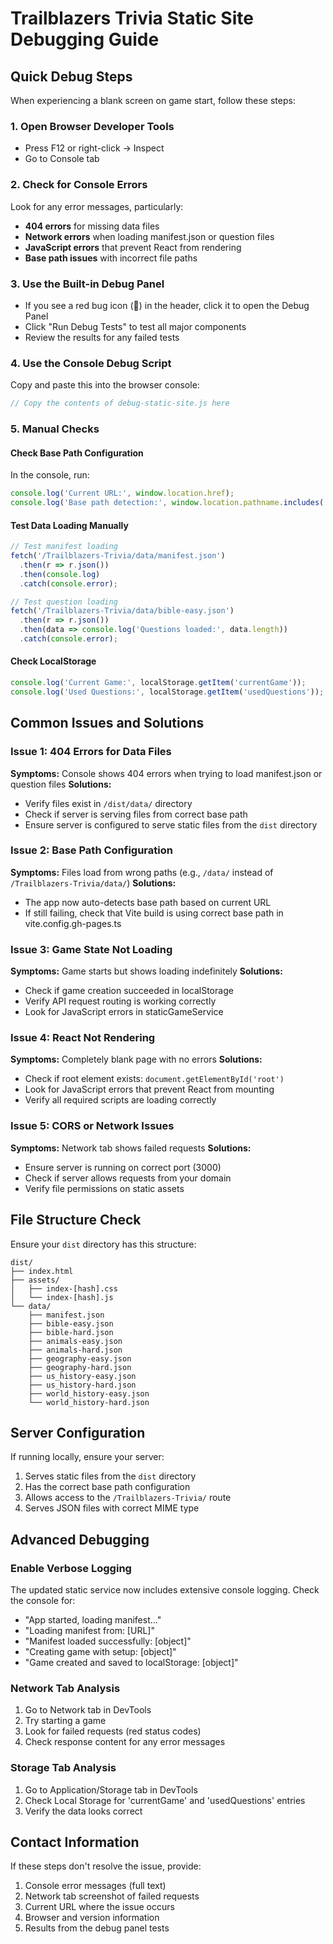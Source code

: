 # Trailblazers Trivia Static Site Debugging Guide

## Quick Debug Steps

When experiencing a blank screen on game start, follow these steps:

### 1. Open Browser Developer Tools
- Press F12 or right-click → Inspect
- Go to Console tab

### 2. Check for Console Errors
Look for any error messages, particularly:
- **404 errors** for missing data files
- **Network errors** when loading manifest.json or question files
- **JavaScript errors** that prevent React from rendering
- **Base path issues** with incorrect file paths

### 3. Use the Built-in Debug Panel
- If you see a red bug icon (🐛) in the header, click it to open the Debug Panel
- Click "Run Debug Tests" to test all major components
- Review the results for any failed tests

### 4. Use the Console Debug Script
Copy and paste this into the browser console:

```javascript
// Copy the contents of debug-static-site.js here
```

### 5. Manual Checks

#### Check Base Path Configuration
In the console, run:
```javascript
console.log('Current URL:', window.location.href);
console.log('Base path detection:', window.location.pathname.includes('/Trailblazers-Trivia/') ? '/Trailblazers-Trivia/' : '/');
```

#### Test Data Loading Manually
```javascript
// Test manifest loading
fetch('/Trailblazers-Trivia/data/manifest.json')
  .then(r => r.json())
  .then(console.log)
  .catch(console.error);

// Test question loading
fetch('/Trailblazers-Trivia/data/bible-easy.json')
  .then(r => r.json())
  .then(data => console.log('Questions loaded:', data.length))
  .catch(console.error);
```

#### Check LocalStorage
```javascript
console.log('Current Game:', localStorage.getItem('currentGame'));
console.log('Used Questions:', localStorage.getItem('usedQuestions'));
```

## Common Issues and Solutions

### Issue 1: 404 Errors for Data Files
**Symptoms:** Console shows 404 errors when trying to load manifest.json or question files
**Solutions:**
- Verify files exist in `/dist/data/` directory
- Check if server is serving files from correct base path
- Ensure server is configured to serve static files from the `dist` directory

### Issue 2: Base Path Configuration
**Symptoms:** Files load from wrong paths (e.g., `/data/` instead of `/Trailblazers-Trivia/data/`)
**Solutions:**
- The app now auto-detects base path based on current URL
- If still failing, check that Vite build is using correct base path in vite.config.gh-pages.ts

### Issue 3: Game State Not Loading
**Symptoms:** Game starts but shows loading indefinitely
**Solutions:**
- Check if game creation succeeded in localStorage
- Verify API request routing is working correctly
- Look for JavaScript errors in staticGameService

### Issue 4: React Not Rendering
**Symptoms:** Completely blank page with no errors
**Solutions:**
- Check if root element exists: `document.getElementById('root')`
- Look for JavaScript errors that prevent React from mounting
- Verify all required scripts are loading correctly

### Issue 5: CORS or Network Issues
**Symptoms:** Network tab shows failed requests
**Solutions:**
- Ensure server is running on correct port (3000)
- Check if server allows requests from your domain
- Verify file permissions on static assets

## File Structure Check

Ensure your `dist` directory has this structure:
```
dist/
├── index.html
├── assets/
│   ├── index-[hash].css
│   └── index-[hash].js
└── data/
    ├── manifest.json
    ├── bible-easy.json
    ├── bible-hard.json
    ├── animals-easy.json
    ├── animals-hard.json
    ├── geography-easy.json
    ├── geography-hard.json
    ├── us_history-easy.json
    ├── us_history-hard.json
    ├── world_history-easy.json
    └── world_history-hard.json
```

## Server Configuration

If running locally, ensure your server:
1. Serves static files from the `dist` directory
2. Has the correct base path configuration
3. Allows access to the `/Trailblazers-Trivia/` route
4. Serves JSON files with correct MIME type

## Advanced Debugging

### Enable Verbose Logging
The updated static service now includes extensive console logging. Check the console for:
- "App started, loading manifest..."
- "Loading manifest from: [URL]"
- "Manifest loaded successfully: [object]"
- "Creating game with setup: [object]"
- "Game created and saved to localStorage: [object]"

### Network Tab Analysis
1. Go to Network tab in DevTools
2. Try starting a game
3. Look for failed requests (red status codes)
4. Check response content for any error messages

### Storage Tab Analysis
1. Go to Application/Storage tab in DevTools
2. Check Local Storage for 'currentGame' and 'usedQuestions' entries
3. Verify the data looks correct

## Contact Information

If these steps don't resolve the issue, provide:
1. Console error messages (full text)
2. Network tab screenshot of failed requests
3. Current URL where the issue occurs
4. Browser and version information
5. Results from the debug panel tests